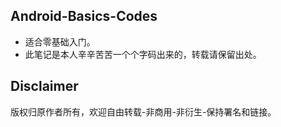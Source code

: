 ## Android-Basics-Codes

 - 适合零基础入门。
 - 此笔记是本人辛辛苦苦一个个字码出来的，转载请保留出处。

## Disclaimer
  版权归原作者所有，欢迎自由转载-非商用-非衍生-保持署名和链接。
